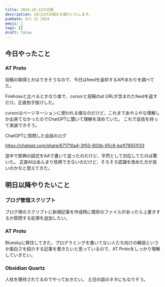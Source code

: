 ```yaml
---
title: 2024-10-22の日報
description: 10/22の日報をお届けいたします。
pubDate: Oct 22 2024
emoji: 🦊
tags: []
draft: false
---
```


## 今日やったこと

### AT Proto

投稿の取得とかはできそうなので、今日はfeedを返却するAPIまわりを調べてた。

Firehoseと比べるとかなり楽で、cursorと投稿のat
URLが含まれたfeedを返すだけ。正直拍子抜けした。

cursorはページネーションに使われる値なのだけど、これまであやふやな理解しか出来てなかったのでChatGPTに聞いて理解を深めていた。
これで自信を持って実装できそう。

ChatGPTに質問した会話のログ

https://chatgpt.com/share/671710a4-3f50-800b-95c8-ba1f78551f33

途中で即興の図式をAAで書いて送ったのだけど、平然として対応してたのは驚いた。
正直AIはあんまり信用できないのだけど、そろそろ認識を改めた方が良いのかなと思えてきた。

## 明日以降やりたいこと

### ブログ管理スクリプト

ブログ用のスクリプトに新規記事を作成時に既存のファイルがあったら上書きするか質問する処理を追加したい。

### AT Proto

Blueskyに移住してきた、プログラミングを書いてない人たち向けの解説というか面白さを紹介する記事を書きたいと思っているので、AT
Protoをしっかり理解していきたい。

### Obsidian Quartz

人柱を期待されてるのでやっておきたい。 土日の話のネタにもなりそう。
